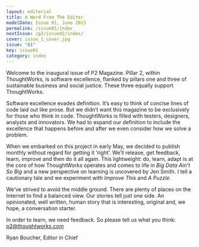 ```yaml
---
layout: editorial
title: A Word From The Editor
modelDate: Issue 01, June 2013
permalink: /issue01/index
nextIssue: /p2/issue02/index/
cover: issue_1_cover.jpg
issue: "01"
key: issue01
category: index
---
```

Welcome to the inaugural issue of P2 Magazine. Pillar 2, within ThoughtWorks, is software excellence, flanked by pillars one and three of sustainable business and social justice. These three equally support ThoughtWorks.

Software excellence evades definition. It’s easy to think of concise lines of code laid out like prose. But we didn’t want this magazine to be exclusively for those who think in code. ThoughtWorks is filled with testers, designers, analysts and innovators. We had to expand our definition to include the excellence that happens before and after we even consider how we solve a problem.

When we embarked on this project in early May, we decided to publish monthly without regard for getting it ‘right’. We’ll release, get feedback, learn, improve and then do it all again. This lightweight: do, learn, adapt is at the core of how ThoughtWorks operates and comes to life in *Big Data Ain’t So Big* and a new perspective on learning is uncovered by Jen Smith. I tell a cautionary tale and we experiment with *Improve This* and *A Puzzle*.

We’ve strived to avoid the middle ground. There are plenty of places on the Internet to find a balanced view. Our stories tell just one side. An opinionated, well written, human story that is interesting, original and, we hope, a conversation starter.

In order to learn, we need feedback. So please tell us what you think: p2@thoughtworks.com

Ryan Boucher, Editor in Chief
